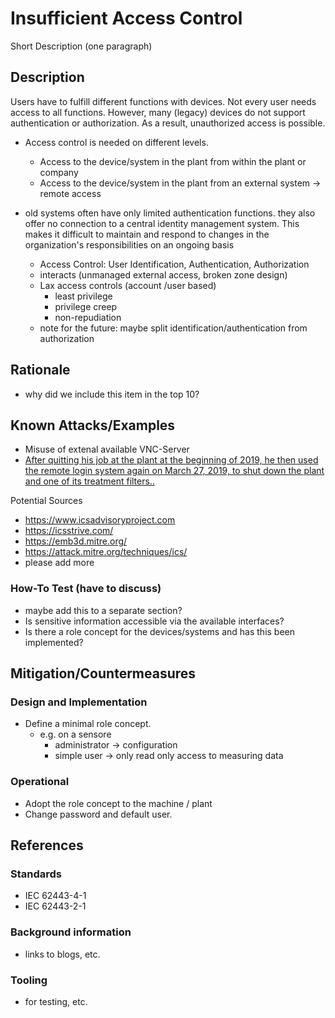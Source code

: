 # Insufficient Access Control

Short Description (one paragraph)

## Description

Users have to fulfill different functions with devices. Not every user needs access to all functions. However, many (legacy) devices do not support authentication or authorization. As a result, unauthorized access is possible.

- Access control is needed on different levels.
  - Access to the device/system in the plant from within the plant or company
  - Access to the device/system in the plant from an external system -> remote access

- old systems often have only limited authentication functions. they also offer no connection to a central identity management system. This makes it difficult to maintain and respond to changes in the organization's responsibilities on an ongoing basis

  - Access Control: User Identification, Authentication, Authorization
  - interacts (unmanaged external access, broken zone design)
  - Lax access controls  (account /user based)
    - least privilege
    - privilege creep
    - non-repudiation
  - note for the future: maybe split identification/authentication from authorization

## Rationale

- why did we include this item in the top 10?

## Known Attacks/Examples

- Misuse of extenal available VNC-Server
- [After quitting his job at the plant at the beginning of 2019, he then used the remote login system again on March 27, 2019, to shut down the plant and one of its treatment filters..](https://www.ksnt.com/news/local-news/kansas-hacker-pleads-guilty-to-shutting-down-drinking-water-plant-with-phone/)

Potential Sources

- <https://www.icsadvisoryproject.com>
- <https://icsstrive.com/>
- <https://emb3d.mitre.org/>
- <https://attack.mitre.org/techniques/ics/>
- please add more

### How-To Test (have to discuss)

- maybe add this to a separate section?
- Is sensitive information accessible via the available interfaces?
- Is there a role concept for the devices/systems and has this been implemented?

## Mitigation/Countermeasures

### Design and Implementation

- Define a minimal role concept.  
  - e.g. on a sensore
    - administrator -> configuration
    - simple user -> only read only access to measuring data

### Operational

- Adopt the role concept to the machine / plant
- Change password and default user.

## References

### Standards

- IEC 62443-4-1
- IEC 62443-2-1

### Background information

- links to blogs, etc.

### Tooling

- for testing, etc.

